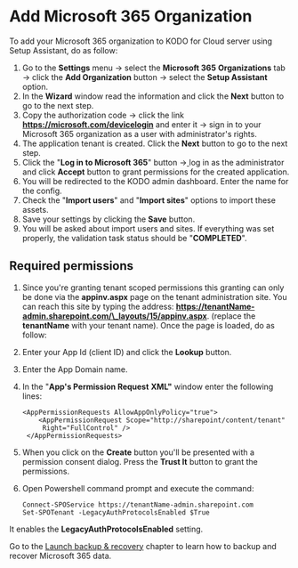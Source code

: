 # Add Microsoft 365 Organization

To add your Microsoft 365 organization to KODO for Cloud server using Setup Assistant, do as follow:

1. Go to the **Settings** menu -&gt; select the **Microsoft 365** **Organizations** tab -&gt; click the **Add Organization** button -&gt; select the **Setup Assistant** option.
2. In the **Wizard** window read the information and click the **Next** button to go to the next step.
3. Copy the authorization code -&gt; click the link **https://microsoft.com/devicelogin** and enter it -&gt; sign in to your Microsoft 365 organization as a user with administrator's rights. 
4. The application tenant is created. Click the **Next** button to go to the next step.
5. Click the "**Log in to Microsoft 365**" button -&gt;[ ](https://microsoft.com/devicelogin)log in as the administrator and click **Accept** button to grant permissions for the created application.
6. You will be redirected to the KODO admin dashboard. Enter the name for the config. 
7. Check the "**Import users**" and "**Import sites**" options to import these assets.  
8. Save your settings by clicking the **Save** button.
9. You will be asked about import users and sites. If everything was set properly, the validation task status should be "**COMPLETED**".

## Required permissions

1. Since you're granting tenant scoped permissions this granting can only be done via the **appinv.aspx** page on the tenant administration site. You can reach this site by typing the address: **https://tenantName-admin.sharepoint.com/\_layouts/15/appinv.aspx**. \(replace the **tenantName** with your tenant name\). Once the page is loaded, do as follow:
2. Enter your App Id \(client ID\) and click the **Lookup** button.
3. Enter the App Domain name. 
4. In the "**App's Permission Request** **XML"** window enter the following lines: 

   ```text
   <AppPermissionRequests AllowAppOnlyPolicy="true">
       <AppPermissionRequest Scope="http://sharepoint/content/tenant" 
        Right="FullControl" />
    </AppPermissionRequests>
   ```

5. When you click on the **Create** button you'll be presented with a permission consent dialog. Press the **Trust It** button to grant the permissions.
6. Open Powershell command prompt and execute the command: 

   ```text
   Connect-SPOService https://tenantName-admin.sharepoint.com
   Set-SPOTenant -LegacyAuthProtocolsEnabled $True
   ```

It enables the **LegacyAuthProtocolsEnabled** setting. 

Go to the [Launch backup & recovery](https://storware.gitbook.io/kodo-for-cloud-office365/quick-guide/lauching-backup-and-recovery) chapter to learn how to backup and recover Microsoft 365 data.

